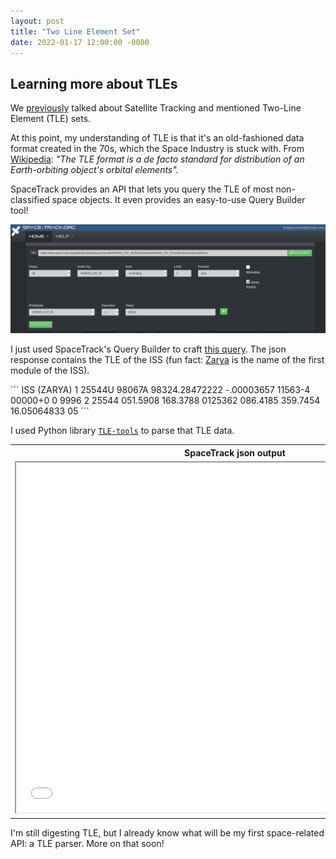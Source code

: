 ```yaml
---
layout: post
title: "Two Line Element Set"
date: 2022-01-17 12:00:00 -0000
---
```


## Learning more about TLEs

We [previously](/2022/01/03/satellite-tracking.html) talked about Satellite Tracking
and mentioned Two-Line Element (TLE) sets.

At this point, my understanding of TLE is that it's an old-fashioned data format
created in the 70s, which the Space Industry is stuck with. From
[Wikipedia](https://en.wikipedia.org/wiki/Two-line_element_set): *"The TLE format is a de facto standard for distribution of an Earth-orbiting object's orbital elements".*

SpaceTrack provides an API that lets you query the TLE of most non-classified
space objects. It even provides an easy-to-use Query Builder tool!

<img src="/images/tle-spacetrack-querybuilder.png" />
 
I just used SpaceTrack's Query Builder to craft
[this query](https://www.space-track.org/basicspacedata/query/class/tle/NORAD_CAT_ID/25544/orderby/NORAD_CAT_ID%20asc/limit/1/emptyresult/show).
The json response contains the TLE of the ISS (fun fact: [Zarya](https://en.wikipedia.org/wiki/Zarya)
is the name of the first module of the ISS).

<a id="example" />
```
ISS (ZARYA)
1 25544U 98067A   98324.28472222 -.00003657  11563-4  00000+0 0  9996
2 25544 051.5908 168.3788 0125362 086.4185 359.7454 16.05064833    05
```

I used Python library [`TLE-tools`](https://pypi.org/project/TLE-tools/) to
parse that TLE data.

<table>
  <tr>
    <th>SpaceTrack json output</th>
    <th>TLE parsed with `TLE-tools`</th>
  </tr>
  <tr valign="top">
    <td>
      <iframe style="background: #f8f8ff;" height="560" width="700" src="/data/tle.spacetrack.output.json"></iframe>
    </td><td>
      <iframe style="background: #f8f8ff;"  height="310" src="/data/tle.parsed.spacetrack.output.txt"></iframe>
    </td>
  </tr>
</table>

<a id="api" />
I'm still digesting TLE, but I already know what will be my first space-related
API: a TLE parser. More on that soon!
